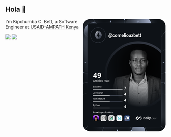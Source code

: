 ## Hola 👋 

<div align="left">
  <a href="https://api.daily.dev/get?r=corneliouzbett" target="_blank">
    <img
      width="260"
      align="right"
      src="https://github.com/corneliouzbett/corneliouzbett/blob/main/devcard.svg"
    />
  </a>
</div>

I'm Kipchumba C. Bett, a Software Engineer at [USAID-AMPATH Kenya](https://www.ampathkenya.org)

[![](https://img.shields.io/badge/LinkedIn-0077B5?style=for-the-badge&logo=linkedin&logoColor=white)](https://www.linkedin.com/in/kipchumba-c-bett-bb2906114/)
[![](https://img.shields.io/badge/Twitter-1DA1F2?style=for-the-badge&logo=twitter&logoColor=white)](https://twitter.com/corneliouzB)
